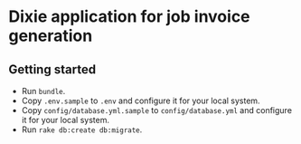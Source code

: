 # Dixie application for job invoice generation

## Getting started

- Run `bundle`.
- Copy `.env.sample` to `.env` and configure it for your local system.
- Copy `config/database.yml.sample` to `config/database.yml` and configure it for your local system.
- Run `rake db:create db:migrate`.

